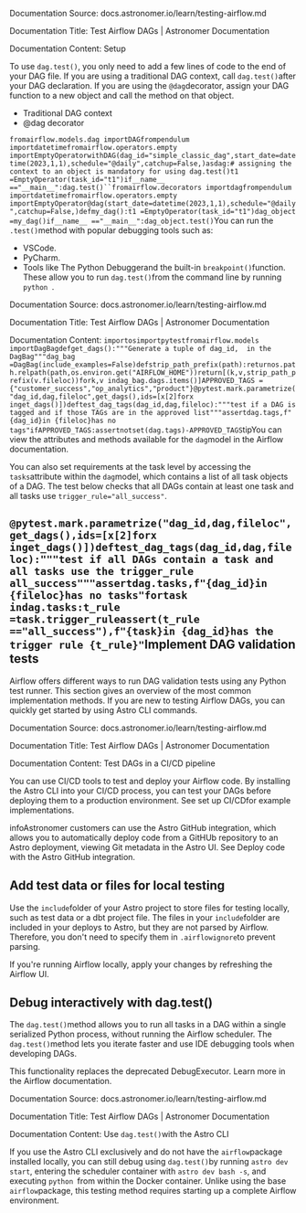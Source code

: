 Documentation Source:
docs.astronomer.io/learn/testing-airflow.md

Documentation Title:
Test Airflow DAGs | Astronomer Documentation

Documentation Content:
Setup​

To use `dag.test()`, you only need to add a few lines of code to the end of your DAG file. If you are using a traditional DAG context, call `dag.test()`after your DAG declaration. If you are using the `@dag`decorator, assign your DAG function to a new object and call the method on that object.

* Traditional DAG context
* @dag decorator

`fromairflow.models.dag importDAGfrompendulum importdatetimefromairflow.operators.empty importEmptyOperatorwithDAG(dag_id="simple_classic_dag",start_date=datetime(2023,1,1),schedule="@daily",catchup=False,)asdag:# assigning the context to an object is mandatory for using dag.test()t1 =EmptyOperator(task_id="t1")if__name__ =="__main__":dag.test()``fromairflow.decorators importdagfrompendulum importdatetimefromairflow.operators.empty importEmptyOperator@dag(start_date=datetime(2023,1,1),schedule="@daily",catchup=False,)defmy_dag():t1 =EmptyOperator(task_id="t1")dag_object =my_dag()if__name__ =="__main__":dag_object.test()`You can run the `.test()`method with popular debugging tools such as:

* VSCode.
* PyCharm.
* Tools like The Python Debuggerand the built-in `breakpoint()`function. These allow you to run `dag.test()`from the command line by running `python `.



Documentation Source:
docs.astronomer.io/learn/testing-airflow.md

Documentation Title:
Test Airflow DAGs | Astronomer Documentation

Documentation Content:
`importosimportpytestfromairflow.models importDagBagdefget_dags():"""Generate a tuple of dag_id,  in the DagBag"""dag_bag =DagBag(include_examples=False)defstrip_path_prefix(path):returnos.path.relpath(path,os.environ.get("AIRFLOW_HOME"))return[(k,v,strip_path_prefix(v.fileloc))fork,v indag_bag.dags.items()]APPROVED_TAGS ={"customer_success","op_analytics","product"}@pytest.mark.parametrize("dag_id,dag,fileloc",get_dags(),ids=[x[2]forx inget_dags()])deftest_dag_tags(dag_id,dag,fileloc):"""test if a DAG is tagged and if those TAGs are in the approved list"""assertdag.tags,f"{dag_id}in {fileloc}has no tags"ifAPPROVED_TAGS:assertnotset(dag.tags)-APPROVED_TAGS`tipYou can view the attributes and methods available for the `dag`model in the Airflow documentation.

You can also set requirements at the task level by accessing the `tasks`attribute within the `dag`model, which contains a list of all task objects of a DAG. The test below checks that all DAGs contain at least one task and all tasks use `trigger_rule="all_success"`.

`@pytest.mark.parametrize("dag_id,dag,fileloc",get_dags(),ids=[x[2]forx inget_dags()])deftest_dag_tags(dag_id,dag,fileloc):"""test if all DAGs contain a task and all tasks use the trigger_rule all_success"""assertdag.tasks,f"{dag_id}in {fileloc}has no tasks"fortask indag.tasks:t_rule =task.trigger_ruleassert(t_rule =="all_success"),f"{task}in {dag_id}has the trigger rule {t_rule}"`Implement DAG validation tests​
-------------------------------

Airflow offers different ways to run DAG validation tests using any Python test runner. This section gives an overview of the most common implementation methods. If you are new to testing Airflow DAGs, you can quickly get started by using Astro CLI commands.



Documentation Source:
docs.astronomer.io/learn/testing-airflow.md

Documentation Title:
Test Airflow DAGs | Astronomer Documentation

Documentation Content:
Test DAGs in a CI/CD pipeline​

You can use CI/CD tools to test and deploy your Airflow code. By installing the Astro CLI into your CI/CD process, you can test your DAGs before deploying them to a production environment. See set up CI/CDfor example implementations.

infoAstronomer customers can use the Astro GitHub integration, which allows you to automatically deploy code from a GitHUb repository to an Astro deployment, viewing Git metadata in the Astro UI. See Deploy code with the Astro GitHub integration.

Add test data or files for local testing​
-----------------------------------------

Use the `include`folder of your Astro project to store files for testing locally, such as test data or a dbt project file. The files in your `include`folder are included in your deploys to Astro, but they are not parsed by Airflow. Therefore, you don't need to specify them in `.airflowignore`to prevent parsing.

If you're running Airflow locally, apply your changes by refreshing the Airflow UI.

Debug interactively with dag.test()​
------------------------------------

The `dag.test()`method allows you to run all tasks in a DAG within a single serialized Python process, without running the Airflow scheduler. The `dag.test()`method lets you iterate faster and use IDE debugging tools when developing DAGs.

This functionality replaces the deprecated DebugExecutor. Learn more in the Airflow documentation.



Documentation Source:
docs.astronomer.io/learn/testing-airflow.md

Documentation Title:
Test Airflow DAGs | Astronomer Documentation

Documentation Content:
Use `dag.test()`with the Astro CLI​

If you use the Astro CLI exclusively and do not have the `airflow`package installed locally, you can still debug using `dag.test()`by running `astro dev start`, entering the scheduler container with `astro dev bash -s`, and executing `python `from within the Docker container. Unlike using the base `airflow`package, this testing method requires starting up a complete Airflow environment.



